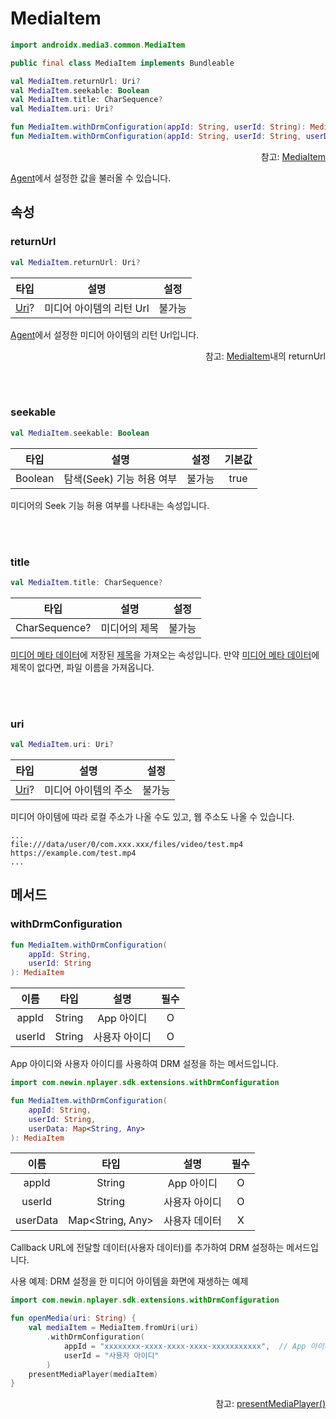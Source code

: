 # MediaItem

```kotlin
import androidx.media3.common.MediaItem
```
```java
public final class MediaItem implements Bundleable
```
```kotlin
val MediaItem.returnUrl: Uri?
val MediaItem.seekable: Boolean
val MediaItem.title: CharSequence?
val MediaItem.uri: Uri?

fun MediaItem.withDrmConfiguration(appId: String, userId: String): MediaItem
fun MediaItem.withDrmConfiguration(appId: String, userId: String, userData: Map<String, Any>,): MediaItem
```

<div align="right">
참고: <a href="https://developer.android.com/reference/androidx/media3/common/MediaItem">MediaItem</a>
</div>

[Agent](../../../agent/home.md)에서 설정한 값을 불러올 수 있습니다.

## 속성

### returnUrl
```kotlin
val MediaItem.returnUrl: Uri?
```
| 타입 | 설명 | 설정 |
|:----:|---|:---:|
|[Uri](https://developer.android.com/reference/android/net/Uri)?|미디어 아이템의 리턴 Url| 불가능 |

[Agent](../../../agent/home.md)에서 설정한 미디어 아이템의 리턴 Url입니다.
<div align="right">
참고: <a href="../../../agent/home.md#mediaitem">MediaItem</a>내의 returnUrl
</div>

<br><br>
### seekable
```kotlin
val MediaItem.seekable: Boolean
```
| 타입 | 설명 | 설정 | 기본값 |
|:----:|---|:---:|:---:|
|Boolean|탐색(Seek) 기능 허용 여부 | 불가능 | true |

미디어의 Seek 기능 허용 여부를 나타내는 속성입니다.

<br><br>
### title
```kotlin
val MediaItem.title: CharSequence?
```
| 타입 | 설명 | 설정 |
|:----:|---|:---:|
|CharSequence?|미디어의 제목| 불가능 |

[미디어 메타 데이터](../media-metadata/home.md)에 저장된 [제목](../media-metadata/home.md#title)을 가져오는 속성입니다. 만약 [미디어 메타 데이터](../media-metadata/home.md)에 제목이 없다면, 파일 이름을 가져옵니다.

<br><br>
### uri
```kotlin
val MediaItem.uri: Uri?
```
| 타입 | 설명 | 설정 |
|:----:|---|:---:|
|[Uri](https://developer.android.com/reference/android/net/Uri)?| 미디어 아이템의 주소 | 불가능 |

미디어 아이템에 따라 로컬 주소가 나올 수도 있고, 웹 주소도 나올 수 있습니다.
```log
...
file:///data/user/0/com.xxx.xxx/files/video/test.mp4
https://example.com/test.mp4
...
```

## 메서드

### withDrmConfiguration
```kotlin
fun MediaItem.withDrmConfiguration(
    appId: String,
    userId: String
): MediaItem
```
| 이름 | 타입 | 설명 | 필수|
|:---:|:---:|:---:|:--:|
| appId | String | App 아이디 | O |
| userId | String | 사용자 아이디 | O |

App 아이디와 사용자 아이디를 사용하여 DRM 설정을 하는 메서드입니다.

```kotlin
import com.newin.nplayer.sdk.extensions.withDrmConfiguration

fun MediaItem.withDrmConfiguration(
    appId: String,
    userId: String,
    userData: Map<String, Any>
): MediaItem
```
| 이름 | 타입 | 설명 | 필수|
|:---:|:---:|:---:|:--:|
| appId | String | App 아이디 | O |
| userId | String | 사용자 아이디 | O |
| userData | Map<String, Any> | 사용자 데이터 | X |

Callback URL에 전달할 데이터(사용자 데이터)를 추가하여 DRM 설정하는 메서드입니다. 

사용 예제: DRM 설정을 한 미디어 아이템을 화면에 재생하는 예제
```kotlin
import com.newin.nplayer.sdk.extensions.withDrmConfiguration

fun openMedia(uri: String) {
    val mediaItem = MediaItem.fromUri(uri)
        .withDrmConfiguration(
            appId = "xxxxxxxx-xxxx-xxxx-xxxx-xxxxxxxxxxx",  // App 아이디
            userId = "사용자 아이디"
        )
    presentMediaPlayer(mediaItem)
}
```
<div align="right">
참고: <a href="../context/home.md#presentmediaplayer">presentMediaPlayer()</a>
</div>

